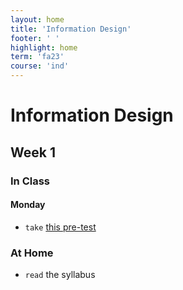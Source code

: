 ```yaml
---
layout: home
title: 'Information Design'
footer: ' '
highlight: home
term: 'fa23'
course: 'ind'
---
```


<h1 class="display-1">Information Design</h1>

## Week 1

### In Class
#### Monday
* `take` [this pre-test](https://forms.gle/9ZjP2fr4meA2b1K6A)


### At Home
* `read` the syllabus